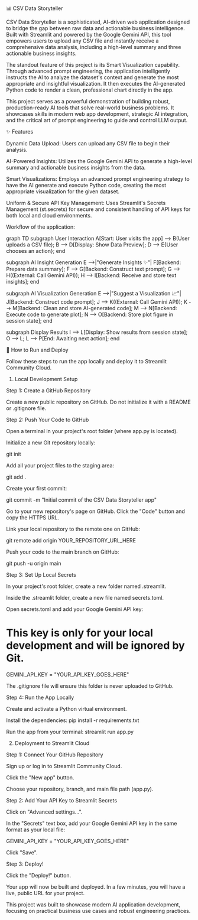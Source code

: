 📊 CSV Data Storyteller

CSV Data Storyteller is a sophisticated, AI-driven web application designed to bridge the gap between raw data and actionable business intelligence. Built with Streamlit and powered by the Google Gemini API, this tool empowers users to upload any CSV file and instantly receive a comprehensive data analysis, including a high-level summary and three actionable business insights.

The standout feature of this project is its Smart Visualization capability. Through advanced prompt engineering, the application intelligently instructs the AI to analyze the dataset's context and generate the most appropriate and insightful visualization. It then executes the AI-generated Python code to render a clean, professional chart directly in the app.

This project serves as a powerful demonstration of building robust, production-ready AI tools that solve real-world business problems. It showcases skills in modern web app development, strategic AI integration, and the critical art of prompt engineering to guide and control LLM output.

✨ Features

Dynamic Data Upload: Users can upload any CSV file to begin their analysis.

AI-Powered Insights: Utilizes the Google Gemini API to generate a high-level summary and actionable business insights from the data.

Smart Visualizations: Employs an advanced prompt engineering strategy to have the AI generate and execute Python code, creating the most appropriate visualization for the given dataset.

Uniform & Secure API Key Management: Uses Streamlit's Secrets Management (st.secrets) for secure and consistent handling of API keys for both local and cloud environments.

Workflow of the application:

graph TD
subgraph User Interaction
A[Start: User visits the app] --> B(User uploads a CSV file);
B --> D[Display: Show Data Preview];
D --> E{User chooses an action};
end

subgraph AI Insight Generation
E -->|"Generate Insights ✨"| F[Backend: Prepare data summary];
F --> G[Backend: Construct text prompt];
G --> H((External: Call Gemini API));
H --> I[Backend: Receive and store text insights];
end

subgraph AI Visualization Generation
E -->|"Suggest a Visualization 📈"| J[Backend: Construct code prompt];
J --> K((External: Call Gemini API));
K --> M[Backend: Clean and store AI-generated code];
M --> N[Backend: Execute code to generate plot];
N --> O[Backend: Store plot figure in session state];
end

subgraph Display Results
I --> L[Display: Show results from session state];
O --> L;
L --> P[End: Awaiting next action];
end

🚀 How to Run and Deploy

Follow these steps to run the app locally and deploy it to Streamlit Community Cloud.

1. Local Development Setup

Step 1: Create a GitHub Repository

Create a new public repository on GitHub. Do not initialize it with a README or .gitignore file.

Step 2: Push Your Code to GitHub

Open a terminal in your project's root folder (where app.py is located).

Initialize a new Git repository locally:

git init

Add all your project files to the staging area:

git add .

Create your first commit:

git commit -m "Initial commit of the CSV Data Storyteller app"

Go to your new repository's page on GitHub. Click the "Code" button and copy the HTTPS URL.

Link your local repository to the remote one on GitHub:

git remote add origin YOUR_REPOSITORY_URL_HERE

Push your code to the main branch on GitHub:

git push -u origin main

Step 3: Set Up Local Secrets

In your project's root folder, create a new folder named .streamlit.

Inside the .streamlit folder, create a new file named secrets.toml.

Open secrets.toml and add your Google Gemini API key:

# This key is only for your local development and will be ignored by Git.

GEMINI_API_KEY = "YOUR_API_KEY_GOES_HERE"

The .gitignore file will ensure this folder is never uploaded to GitHub.

Step 4: Run the App Locally

Create and activate a Python virtual environment.

Install the dependencies: pip install -r requirements.txt

Run the app from your terminal: streamlit run app.py

2. Deployment to Streamlit Cloud

Step 1: Connect Your GitHub Repository

Sign up or log in to Streamlit Community Cloud.

Click the "New app" button.

Choose your repository, branch, and main file path (app.py).

Step 2: Add Your API Key to Streamlit Secrets

Click on "Advanced settings...".

In the "Secrets" text box, add your Google Gemini API key in the same format as your local file:

GEMINI_API_KEY = "YOUR_API_KEY_GOES_HERE"

Click "Save".

Step 3: Deploy!

Click the "Deploy!" button.

Your app will now be built and deployed. In a few minutes, you will have a live, public URL for your project.

This project was built to showcase modern AI application development, focusing on practical business use cases and robust engineering practices.
